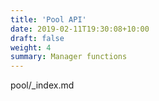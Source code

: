 ```yaml
---
title: 'Pool API'
date: 2019-02-11T19:30:08+10:00
draft: false
weight: 4
summary: Manager functions
---
```


pool/_index.md

